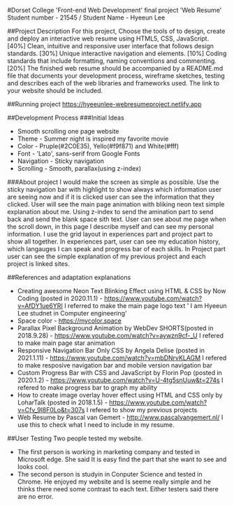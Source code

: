 #Dorset College 'Front-end Web Development' final project 'Web Resume'
Student number - 21545 / Student Name - Hyeeun Lee

##Project Description
For this project, Choose the tools of to design, create and deploy an interactive web resume using HTML5, CSS, JavaScript.
[40%] Clean, intuitive and responsive user interface that follows design standards.
[30%] Unique interactive navigation and elements.
[10%] Coding standards that include formatting, naming conventions and commenting.
[20%] The finished web resume should be accompanied by a README.md file that documents your
development process, wireframe sketches, testing and describes each of the web libraries and
frameworks used. The link to your website should be included.

##Running project
https://hyeeunlee-webresumeproject.netlify.app

##Development Process
###Initial Ideas
* Smooth scrolling one page website
* Theme - Summer night is inspired my favorite movie <La La Land>
* Color - Pruple(#2C0E35), Yello(#f9f871) and White(#fff)
* Font - 'Lato', sans-serif from Google Fonts
* Navigation - Sticky navigation
* Scrolling - Smooth, parallax(using z-index)

###About project
I would make the screen as simple as possible.
Use the sticky navigation bar with highlight to show always which information user are seeing now and if it is clicked user can see the information that they clicked.
User will see the main page animation with bliking neon text simple explanation about me. Using z-index to send the amination part to send back and send the blank space sith text.
User can see about me page when the scroll down, in this page I describe myself and can see my personal information.
I use the grid layout in experiences part and project part to show all together. In experiences part, user can see my education history, which langauges I can speak and progress bar of each skills.
In Project part user can see the simple explanation of my previous project and each project is linked sites.

##References and adaptation explanations
* Creating awesome Neon Text Blinking Effect using HTML & CSS by Now Coding (posted in 2020.11.1) - https://www.youtube.com/watch?v=AfDY1ue6YRI
I referred to make the main page logo text ' I am Hyeeun Lee studnet in Computer engineering'
* Space color - https://mycolor.space
* Parallax Pixel Background Animation by WebDev SHORTS(posted in 2018.9.28) - https://www.youtube.com/watch?v=aywzn9cf-_U
I refered to make main page star animation 
* Responsive Navigation Bar Only CSS by Angela Delise (posted in 2021.1.11) - https://www.youtube.com/watch?v=mbDNrvKLAGM
I refered to make resposive navigation bar and mobile version navigation bar
* Custom Progress Bar with CSS and JavaScript by Florin Pop (posted in 2020.1.2) - https://www.youtube.com/watch?v=U-4tg5snUuw&t=274s
I refered to make progress bar to graph my ability
* How to create image overlay hover effect using HTML and CSS only by LoharTalk (posted in 2018.1.5) - https://www.youtube.com/watch?v=Cfv_9l8F0Lo&t=307s
I refered to show my previous projects
* Web Resume by Pascal van Gemert - http://www.pascalvangemert.nl/ 
I use this to check what I need to include in my resume.

##User Testing
Two people tested my website.
* The first person is working in marketing company and tested in Microsoft edge. She said It is easy find the part that she want to see and looks cool.
* The second person is studyin in Conputer Science and tested in Chrome. He enjoyed my website and Is seeme really simple and he thinks there need some contrast to each text.
Either testers said there are no error.
